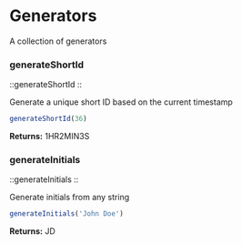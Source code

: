 # Generators

A collection of generators

### generateShortId

::generateShortId
::

Generate a unique short ID based on the current timestamp

```js [js]
generateShortId(36)
```

**Returns:** 1HR2MIN3S

### generateInitials

::generateInitials
::

Generate initials from any string

```js [js]
generateInitials('John Doe')
```

**Returns:** JD

